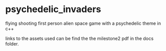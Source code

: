 # psychedelic_invaders
flying shooting first person alien space game with a psychedelic theme in c++ 


links to the assets used can be find the the milestone2 pdf in the docs folder.

